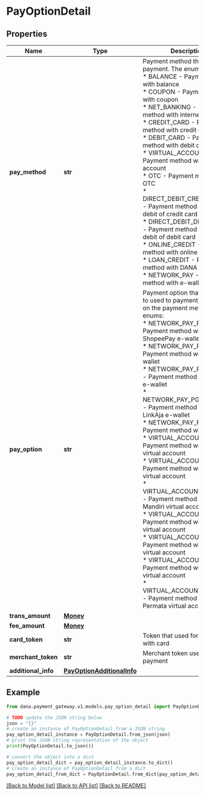 # PayOptionDetail


## Properties

Name | Type | Description | Notes
------------ | ------------- | ------------- | -------------
**pay_method** | **str** | Payment method that used to payment. The enums:<br />   * BALANCE - Payment method with balance<br />   * COUPON - Payment method with coupon<br />   * NET_BANKING - Payment method with internet banking<br />   * CREDIT_CARD - Payment method with credit card<br />   * DEBIT_CARD - Payment method with debit card<br />   * VIRTUAL_ACCOUNT - Payment method with virtual account<br />   * OTC - Payment method with OTC<br />   * DIRECT_DEBIT_CREDIT_CARD - Payment method with direct debit of credit card<br />   * DIRECT_DEBIT_DEBIT_CARD - Payment method with direct debit of debit card<br />   * ONLINE_CREDIT - Payment method with online Credit<br />   * LOAN_CREDIT - Payment method with DANA Cicil<br />   * NETWORK_PAY - Payment method with e-wallet<br />  | 
**pay_option** | **str** | Payment option that available to used to payment, depends on the payment method. The enums:<br />   * NETWORK_PAY_PG_SPAY - Payment method with ShopeePay e-wallet<br />   * NETWORK_PAY_PG_OVO - Payment method with OVO e-wallet<br />   * NETWORK_PAY_PG_GOPAY - Payment method with GoPay e-wallet<br />   * NETWORK_PAY_PG_LINKAJA - Payment method with LinkAja e-wallet<br />   * NETWORK_PAY_PG_CARD - Payment method with Card<br />   * VIRTUAL_ACCOUNT_BCA - Payment method with BCA virtual account<br />   * VIRTUAL_ACCOUNT_BNI - Payment method with BNI virtual account<br />   * VIRTUAL_ACCOUNT_MANDIRI - Payment method with Mandiri virtual account<br />   * VIRTUAL_ACCOUNT_BRI - Payment method with BRI virtual account<br />   * VIRTUAL_ACCOUNT_BTPN - Payment method with BTPN virtual account<br />   * VIRTUAL_ACCOUNT_CIMB - Payment method with CIMB virtual account<br />   * VIRTUAL_ACCOUNT_PERMATA - Payment method with Permata virtual account<br />  | 
**trans_amount** | [**Money**](Money.md) |  | 
**fee_amount** | [**Money**](Money.md) |  | [optional] 
**card_token** | **str** | Token that used for payment with card | [optional] 
**merchant_token** | **str** | Merchant token used for this payment | [optional] 
**additional_info** | [**PayOptionAdditionalInfo**](PayOptionAdditionalInfo.md) |  | [optional] 

## Example

```python
from dana.payment_gateway.v1.models.pay_option_detail import PayOptionDetail

# TODO update the JSON string below
json = "{}"
# create an instance of PayOptionDetail from a JSON string
pay_option_detail_instance = PayOptionDetail.from_json(json)
# print the JSON string representation of the object
print(PayOptionDetail.to_json())

# convert the object into a dict
pay_option_detail_dict = pay_option_detail_instance.to_dict()
# create an instance of PayOptionDetail from a dict
pay_option_detail_from_dict = PayOptionDetail.from_dict(pay_option_detail_dict)
```
[[Back to Model list]](../README.md#documentation-for-models) [[Back to API list]](../README.md#documentation-for-api-endpoints) [[Back to README]](../README.md)


